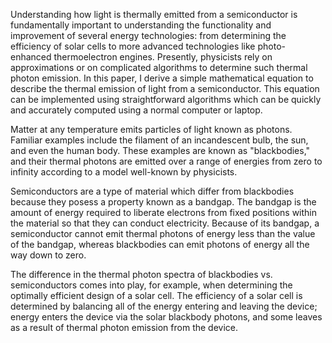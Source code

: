 Understanding how light is thermally emitted from a semiconductor is fundamentally important to understanding the functionality and improvement of several energy technologies: from determining the efficiency of solar cells to more advanced technologies like photo-enhanced thermoelectron engines. Presently, physicists rely on approximations or on complicated algorithms to determine such thermal photon emission. In this paper, I derive a simple mathematical equation to describe the thermal emission of light from a semiconductor. This equation can be implemented using straightforward algorithms which can be quickly and accurately computed using a normal computer or laptop.

Matter at any temperature emits particles of light known as photons. Familiar examples include the filament of an incandescent bulb, the sun, and even the human body. These examples are known as "blackbodies," and their thermal photons are emitted over a range of energies from zero to infinity according to a model well-known by physicists.

Semiconductors are a type of material which differ from blackbodies because they posess a property known as a bandgap. The bandgap is the amount of energy required to liberate electrons from fixed positions within the material so that they can conduct electricity. Because of its bandgap, a semiconductor cannot emit thermal photons of energy less than the value of the bandgap, whereas blackbodies can emit photons of energy all the way down to zero.

The difference in the thermal photon spectra of blackbodies vs. semiconductors comes into play, for example, when determining the optimally efficient design of a solar cell. The efficiency of a solar cell is determined by balancing all of the energy entering and leaving the device; energy enters the device via the solar blackbody photons, and some leaves as a result of thermal photon emission from the device.
